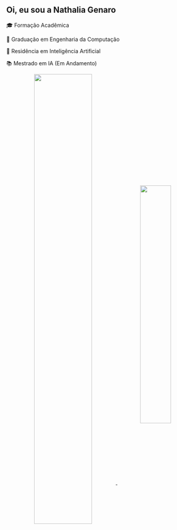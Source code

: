 ## Oi, eu sou a Nathalia Genaro

🎓 Formação Acadêmica

  🧠 Graduação em Engenharia da Computação

  🤖 Residência em Inteligência Artificial

  📚 Mestrado em IA (Em Andamento)


<div  align="center" style="margin-bottom:100px">
  <a href= "https://github.com/NGenaro">
  <img width=55% align="center"  src="https://github-readme-streak-stats.herokuapp.com?user=NGenaro&theme=radical&mode=weekly" />
  <img width=40% align="center" src="https://github-readme-stats-git-main-rafaelalexandrino.vercel.app/api/top-langs/?username=NGenaro&show_icons=true&theme=radical&layout=compact" />
</div>

